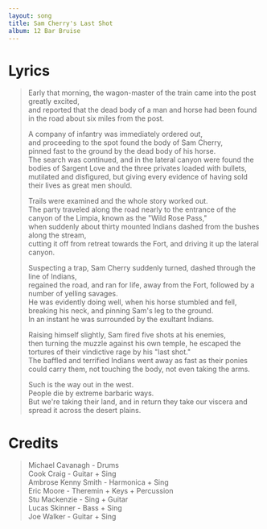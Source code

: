 ```yaml
---
layout: song
title: Sam Cherry's Last Shot
album: 12 Bar Bruise
---
```


# Lyrics

> Early that morning, the wagon-master of the train came into the post greatly excited,   
> and reported that the dead body of a man and horse had been found in the road about six miles from the post.   
>    
> A company of infantry was immediately ordered out,   
> and proceeding to the spot found the body of Sam Cherry,   
> pinned fast to the ground by the dead body of his horse.   
> The search was continued, and in the lateral canyon were found the bodies of Sargent Love and the three privates loaded with bullets,    
> mutilated and disfigured, but giving every evidence of having sold their lives as great men should.   
>    
> Trails were examined and the whole story worked out.   
> The party traveled along the road nearly to the entrance of the canyon of the Limpia, known as the "Wild Rose Pass,"   
> when suddenly about thirty mounted Indians dashed from the bushes along the stream,   
> cutting it off from retreat towards the Fort, and driving it up the lateral canyon.   
>    
> Suspecting a trap, Sam Cherry suddenly turned, dashed through the line of Indians,   
> regained the road, and ran for life, away from the Fort, followed by a number of yelling savages.   
> He was evidently doing well, when his horse stumbled and fell, breaking his neck, and pinning Sam's leg to the ground.   
> In an instant he was surrounded by the exultant Indians.   
>    
> Raising himself slightly, Sam fired five shots at his enemies,    
> then turning the muzzle against his own temple, he escaped the tortures of their vindictive rage by his "last shot."   
> The baffled and terrified Indians went away as fast as their ponies could carry them, not touching the body, not even taking the arms.   
>    
> Such is the way out in the west.   
> People die by extreme barbaric ways.   
> But we're taking their land, and in return they take our viscera and spread it across the desert plains.   

# Credits

> Michael Cavanagh - Drums  
> Cook Craig - Guitar + Sing  
> Ambrose Kenny Smith - Harmonica + Sing  
> Eric Moore - Theremin + Keys + Percussion  
> Stu Mackenzie - Sing + Guitar  
> Lucas Skinner - Bass + Sing  
> Joe Walker - Guitar + Sing  
